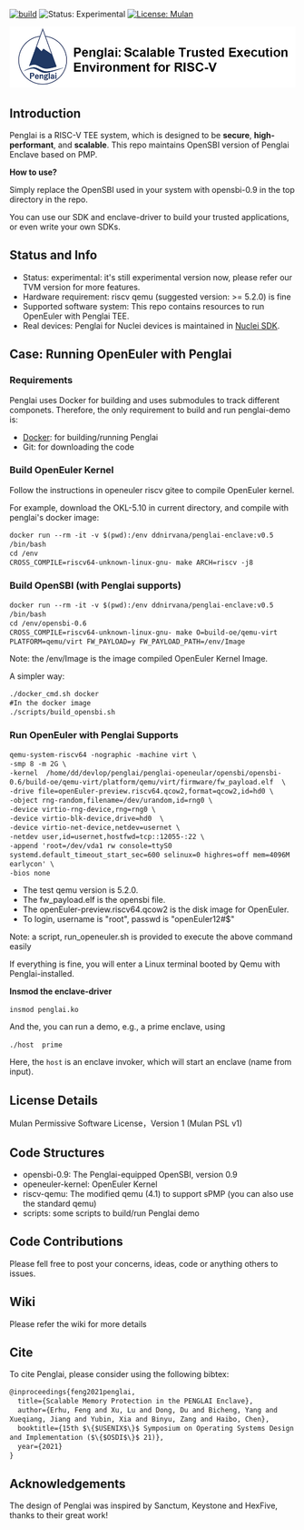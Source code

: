 [![build](https://github.com/Ddnirvana/Penglai-Enclave/actions/workflows/build.yml/badge.svg)](https://github.com/Ddnirvana/Penglai-Enclave/actions/workflows/build.yml)
![Status: Experimental](https://img.shields.io/badge/Version-Experimental-green.svg)
[![License: Mulan](https://img.shields.io/badge/license-Mulan-brightgreen.svg)](https://license.coscl.org.cn/MulanPSL)


![Penglai Header](docs/images/penglai_hdr.jpg)



## Introduction

Penglai is a RISC-V TEE system, which is designed to be **secure**, **high-performant**, and **scalable**.
This repo maintains OpenSBI version of Penglai Enclave based on PMP.

**How to use?**

Simply replace the OpenSBI used in your system with opensbi-0.9 in the top directory in the repo.

You can use our SDK and enclave-driver to build your trusted applications, or even write your own SDKs.

## Status and Info

- Status: experimental: it's still experimental version now, please refer our TVM version for more features.
- Hardware requirement: riscv qemu (suggested version: >= 5.2.0) is fine
- Supported software system: This repo contains resources to run OpenEuler with Penglai TEE.
- Real devices: Penglai for Nuclei devices is maintained in [Nuclei SDK](https://github.com/Nuclei-Software/nuclei-linux-sdk/tree/dev_flash_penglai_spmp).

## Case: Running OpenEuler with Penglai

### Requirements

Penglai uses Docker for building and uses submodules to track different componets.
Therefore, the only requirement to build and run penglai-demo is:

- [Docker](https://docs.docker.com): for building/running Penglai
- Git: for downloading the code

### Build OpenEuler Kernel

Follow the instructions in openeuler riscv gitee to compile OpenEuler kernel.

For example, download the OKL-5.10 in current directory, and compile with penglai's docker image:

	docker run --rm -it -v $(pwd):/env ddnirvana/penglai-enclave:v0.5 /bin/bash
	cd /env
	CROSS_COMPILE=riscv64-unknown-linux-gnu- make ARCH=riscv -j8

### Build OpenSBI (with Penglai supports)

	docker run --rm -it -v $(pwd):/env ddnirvana/penglai-enclave:v0.5 /bin/bash
	cd /env/opensbi-0.6
	CROSS_COMPILE=riscv64-unknown-linux-gnu- make O=build-oe/qemu-virt PLATFORM=qemu/virt FW_PAYLOAD=y FW_PAYLOAD_PATH=/env/Image

Note: the /env/Image is the image compiled OpenEuler Kernel Image.

A simpler way:

	./docker_cmd.sh docker
	#In the docker image
	./scripts/build_opensbi.sh

### Run OpenEuler with Penglai Supports

	qemu-system-riscv64 -nographic -machine virt \
	-smp 8 -m 2G \
	-kernel  /home/dd/devlop/penglai/penglai-openeular/opensbi/opensbi-0.6/build-oe/qemu-virt/platform/qemu/virt/firmware/fw_payload.elf  \
	-drive file=openEuler-preview.riscv64.qcow2,format=qcow2,id=hd0 \
	-object rng-random,filename=/dev/urandom,id=rng0 \
	-device virtio-rng-device,rng=rng0 \
	-device virtio-blk-device,drive=hd0  \
	-device virtio-net-device,netdev=usernet \
	-netdev user,id=usernet,hostfwd=tcp::12055-:22 \
	-append 'root=/dev/vda1 rw console=ttyS0 systemd.default_timeout_start_sec=600 selinux=0 highres=off mem=4096M earlycon' \
	-bios none


- The test qemu version is 5.2.0.
- The fw_payload.elf is the opensbi file.
- The openEuler-preview.riscv64.qcow2 is the disk image for OpenEuler.
- To login, username is "root", passwd is "openEuler12#$"

Note: a script, run_openeuler.sh is provided to execute the above command easily


If everything is fine, you will enter a Linux terminal booted by Qemu with Penglai-installed.

**Insmod the enclave-driver**

`insmod penglai.ko`

And the, you can run a demo, e.g., a prime enclave, using

`./host  prime`

Here, the  `host` is an enclave invoker, which will start an enclave (name from input).

## License Details

Mulan Permissive Software License，Version 1 (Mulan PSL v1)

## Code Structures

- opensbi-0.9: The Penglai-equipped OpenSBI, version 0.9
- openeuler-kernel: OpenEuler Kernel
- riscv-qemu: The modified qemu (4.1) to support sPMP (you can also use the standard qemu)
- scripts: some scripts to build/run Penglai demo

## Code Contributions

Please fell free to post your concerns, ideas, code or anything others to issues.

## Wiki

Please refer the wiki for more details

## Cite

To cite Penglai, please consider using the following bibtex:
```
@inproceedings{feng2021penglai,
  title={Scalable Memory Protection in the PENGLAI Enclave},
  author={Erhu, Feng and Xu, Lu and Dong, Du and Bicheng, Yang and Xueqiang, Jiang and Yubin, Xia and Binyu, Zang and Haibo, Chen},
  booktitle={15th $\{$USENIX$\}$ Symposium on Operating Systems Design and Implementation ($\{$OSDI$\}$ 21)},
  year={2021}
}
```

## Acknowledgements

The design of Penglai was inspired by Sanctum, Keystone and HexFive, thanks to their great work!

